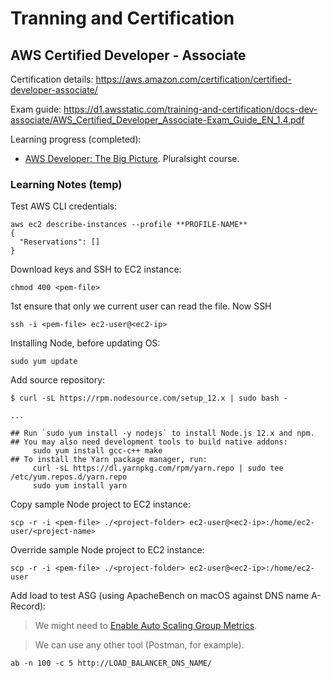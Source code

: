 # Tranning and Certification

## AWS Certified Developer - Associate

Certification details: https://aws.amazon.com/certification/certified-developer-associate/

Exam guide: https://d1.awsstatic.com/training-and-certification/docs-dev-associate/AWS_Certified_Developer_Associate-Exam_Guide_EN_1.4.pdf

Learning progress (completed):

- [AWS Developer: The Big Picture](https://app.pluralsight.com/library/courses/aws-developer-big-picture/table-of-contents). Pluralsight course.

### Learning Notes (temp)

Test AWS CLI credentials:
  
```shell
aws ec2 describe-instances --profile **PROFILE-NAME**
{
  "Reservations": []
}
```

Download keys and SSH to EC2 instance:

```shell
chmod 400 <pem-file>
```

1st ensure that only we current user can read the file. Now SSH

```shell
ssh -i <pem-file> ec2-user@<ec2-ip>
```

Installing Node, before updating OS:

```shell
sudo yum update
```

Add source repository:

```shell
$ curl -sL https://rpm.nodesource.com/setup_12.x | sudo bash -

...

## Run `sudo yum install -y nodejs` to install Node.js 12.x and npm.
## You may also need development tools to build native addons:
     sudo yum install gcc-c++ make
## To install the Yarn package manager, run:
     curl -sL https://dl.yarnpkg.com/rpm/yarn.repo | sudo tee /etc/yum.repos.d/yarn.repo
     sudo yum install yarn
```

Copy sample Node project to EC2 instance:

```shell
scp -r -i <pem-file> ./<project-folder> ec2-user@<ec2-ip>:/home/ec2-user/<project-name>
```

Override sample Node project to EC2 instance:

```shell
scp -r -i <pem-file> ./<project-folder> ec2-user@<ec2-ip>:/home/ec2-user
```

Add load to test ASG (using ApacheBench on macOS against DNS name A-Record):

> We might need to [Enable Auto Scaling Group Metrics](https://docs.aws.amazon.com/autoscaling/ec2/userguide/as-instance-monitoring.html#as-enable-group-metrics).

> We can use any other tool (Postman, for example).

```shell
ab -n 100 -c 5 http://LOAD_BALANCER_DNS_NAME/
```

